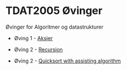 # TDAT2005 Øvinger
Øvinger for Algoritmer og datastrukturer

* Øving 1 - [Aksjer](/oving1)

* Øving 2 - [Recursion](/oving2)

* Øving 2 - [Quicksort with assisting algorithm](/oving3)
